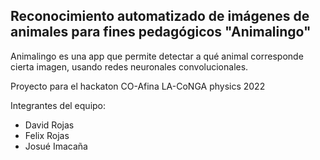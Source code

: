 ## Reconocimiento automatizado de imágenes de animales para fines pedagógicos "Animalingo"

Animalingo es una app que permite detectar a qué animal corresponde cierta imagen, usando redes neuronales convolucionales.

Proyecto para el hackaton CO-Afina LA-CoNGA physics 2022

Integrantes del equipo:
- David Rojas
- Felix Rojas
- Josué Imacaña
